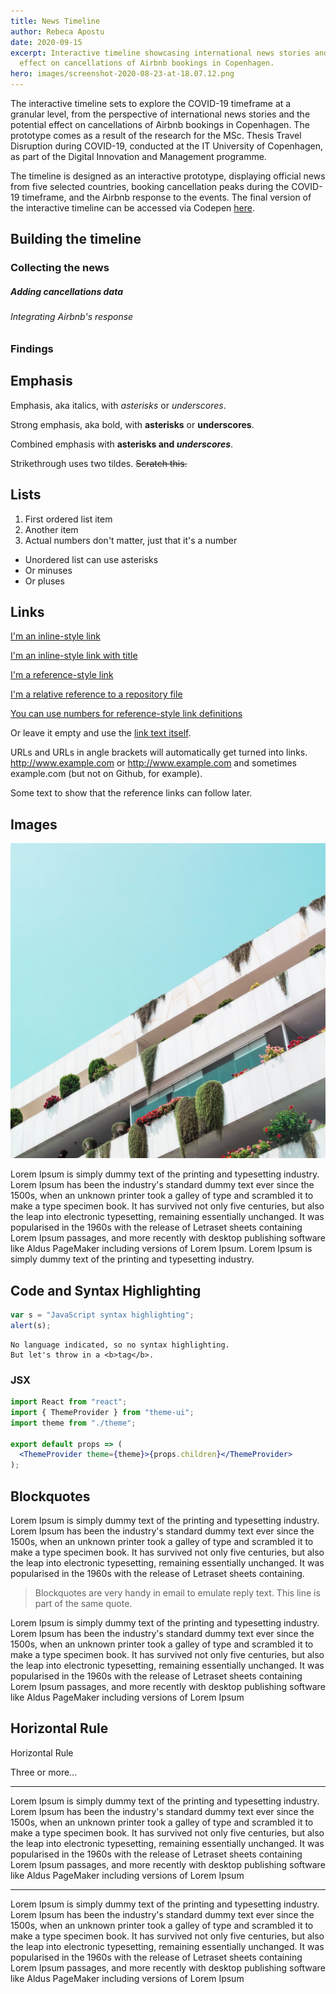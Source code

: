 ```yaml
---
title: News Timeline
author: Rebeca Apostu
date: 2020-09-15
excerpt: Interactive timeline showcasing international news stories and the
  effect on cancellations of Airbnb bookings in Copenhagen.
hero: images/screenshot-2020-08-23-at-18.07.12.png
---
```

The interactive timeline sets to explore the COVID-19 timeframe at a granular level, from the perspective of international news stories and the potential effect on cancellations of Airbnb bookings in Copenhagen. The prototype comes as a result of the research for the MSc. Thesis Travel Disruption during COVID-19, conducted at the IT University of Copenhagen, as part of the Digital Innovation and Management programme. 

The timeline is designed as an interactive prototype, displaying official news from five selected countries, booking cancellation peaks during the COVID-19 timeframe, and the Airbnb response to the events. The final version of the interactive timeline can be accessed via Codepen [here](https://rebecaapostu.github.io/CovidNewsTimeline/?fbclid=IwAR3jIaxB_DCTmtbCRvJIHqh4EmUSADMzEV6fdECJYXiQOPoNr-fOqQtsM1c). 

## Building the timeline

### Collecting the news

##### Adding cancellations data

###### Integrating Airbnb's response

### Findings

## Emphasis

Emphasis, aka italics, with *asterisks* or *underscores*.

Strong emphasis, aka bold, with **asterisks** or **underscores**.

Combined emphasis with **asterisks and *underscores***.

Strikethrough uses two tildes. ~~Scratch this.~~

## Lists

1. First ordered list item
2. Another item
3. Actual numbers don't matter, just that it's a number

* Unordered list can use asterisks
* Or minuses
* Or pluses

## Links

[I'm an inline-style link](https://www.google.com)

[I'm an inline-style link with title](https://www.google.com "Google's Homepage")

[I'm a reference-style link](https://www.mozilla.org)

[I'm a relative reference to a repository file](../blob/master/LICENSE)

[You can use numbers for reference-style link definitions](http://slashdot.org)

Or leave it empty and use the [link text itself](http://www.reddit.com).

URLs and URLs in angle brackets will automatically get turned into links.
http://www.example.com or <http://www.example.com> and sometimes
example.com (but not on Github, for example).

Some text to show that the reference links can follow later.

## Images

<div className="Image__Small">
  <img
    src="./images/article-image-2.jpg"
    title="Logo Title Text 1"
    alt="Alt text"
  />
</div>

Lorem Ipsum is simply dummy text of the printing and typesetting industry. Lorem Ipsum has been the industry's standard dummy text ever since the 1500s, when an unknown printer took a galley of type and scrambled it to make a type specimen book. It has survived not only five centuries, but also the leap into electronic typesetting, remaining essentially unchanged. It was popularised in the 1960s with the release of Letraset sheets containing Lorem Ipsum passages, and more recently with desktop publishing software like Aldus PageMaker including versions of Lorem Ipsum. Lorem Ipsum is simply dummy text of the printing and typesetting industry.

## Code and Syntax Highlighting

```javascript
var s = "JavaScript syntax highlighting";
alert(s);
```

```
No language indicated, so no syntax highlighting.
But let's throw in a <b>tag</b>.
```

### JSX

```jsx
import React from "react";
import { ThemeProvider } from "theme-ui";
import theme from "./theme";

export default props => (
  <ThemeProvider theme={theme}>{props.children}</ThemeProvider>
);
```

## Blockquotes

Lorem Ipsum is simply dummy text of the printing and typesetting industry. Lorem Ipsum has been the industry's standard dummy text ever since the 1500s, when an unknown printer took a galley of type and scrambled it to make a type specimen book. It has survived not only five centuries, but also the leap into electronic typesetting, remaining essentially unchanged. It was popularised in the 1960s with the release of Letraset sheets containing.

> Blockquotes are very handy in email to emulate reply text.
> This line is part of the same quote.

Lorem Ipsum is simply dummy text of the printing and typesetting industry. Lorem Ipsum has been the industry's standard dummy text ever since the 1500s, when an unknown printer took a galley of type and scrambled it to make a type specimen book. It has survived not only five centuries, but also the leap into electronic typesetting, remaining essentially unchanged. It was popularised in the 1960s with the release of Letraset sheets containing Lorem Ipsum passages, and more recently with desktop publishing software like Aldus PageMaker including versions of Lorem Ipsum

## Horizontal Rule

Horizontal Rule

Three or more...

- - -

Lorem Ipsum is simply dummy text of the printing and typesetting industry. Lorem Ipsum has been the industry's standard dummy text ever since the 1500s, when an unknown printer took a galley of type and scrambled it to make a type specimen book. It has survived not only five centuries, but also the leap into electronic typesetting, remaining essentially unchanged. It was popularised in the 1960s with the release of Letraset sheets containing Lorem Ipsum passages, and more recently with desktop publishing software like Aldus PageMaker including versions of Lorem Ipsum

- - -

Lorem Ipsum is simply dummy text of the printing and typesetting industry. Lorem Ipsum has been the industry's standard dummy text ever since the 1500s, when an unknown printer took a galley of type and scrambled it to make a type specimen book. It has survived not only five centuries, but also the leap into electronic typesetting, remaining essentially unchanged. It was popularised in the 1960s with the release of Letraset sheets containing Lorem Ipsum passages, and more recently with desktop publishing software like Aldus PageMaker including versions of Lorem Ipsum